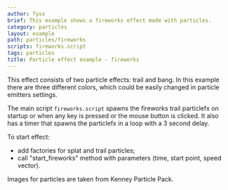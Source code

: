 ```yaml
---
author: fysx
brief: This example shows a fireworks effect made with particles.
category: particles
layout: example
path: particles/fireworks
scripts: fireworks.script
tags: particles
title: Particle effect example - fireworks
---
```


This effect consists of two particle effects: trail and bang. In this example there are three different colors, which could be easily changed in particle emitters settings.


The main script `fireworks.script` spawns the fireworks trail particlefx on startup or when any key is pressed or the mouse button is clicked. It also has a timer that spawns the particlefx in a loop with a 3 second delay. 

To start effect:
- add factories for splat and trail particles;
- call "start_fireworks" method with parameters (time, start point, speed vector).

Images for particles are taken from Kenney Particle Pack.